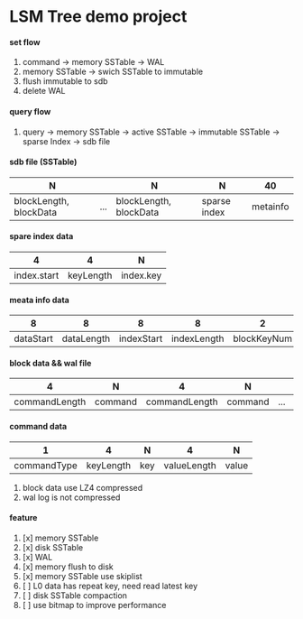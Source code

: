# LSM Tree demo project


#### set flow

1. command -> memory SSTable -> WAL
2. memory SSTable -> swich SSTable to immutable
3. flush immutable to sdb
4. delete WAL

#### query flow

1. query -> memory SSTable -> active SSTable -> immutable SSTable -> sparse Index -> sdb file

#### sdb file (SSTable)

|           N            |     |           N            |      N       |    40    |
|------------------------|-----|------------------------|--------------|----------|
| blockLength, blockData | ... | blockLength, blockData | sparse index | metainfo |

#### spare index data

|      4      |     4     |      N                   |
|-------------|-----------|--------------------------|
| index.start | keyLength | index.key                |


#### meata info data

|     8     |      8     |      8     |     8       |     2       |     2         |    4    |
|-----------|------------|------------|-------------|-------------|---------------|---------|
| dataStart | dataLength | indexStart | indexLength | blockKeyNum | tableBlockNum | version |


#### block data && wal file

|     4         |    N    |      4        |    N    |     |     4         |    N    |
|---------------|---------|---------------|---------|-----|---------------|---------|
| commandLength | command | commandLength | command | ... | commandLength | command |


#### command data

|      1      |     4     |  N    |    4        |  N       |
|-------------|-----------|-------|-------------|----------|
| commandType | keyLength | key   | valueLength | value    |



1. block data use LZ4 compressed
2. wal log is not compressed


#### feature

1. [x] memory SSTable
2. [x] disk SSTable
3. [x] WAL
4. [x] memory flush to disk
5. [x] memory SSTable use skiplist
6. [ ] L0 data has repeat key, need read latest key
7. [ ] disk SSTable compaction
8. [ ] use bitmap to improve performance
